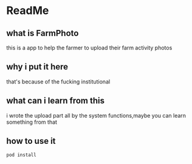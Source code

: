 # ReadMe
## what is FarmPhoto
this is a app to help the farmer to upload their farm activity photos
## why i put it here
that's because of the fucking institutional
## what can i learn from this
i wrote the upload part all by the system functions,maybe you can learn something from that
## how to use it
```shell
pod install
```

